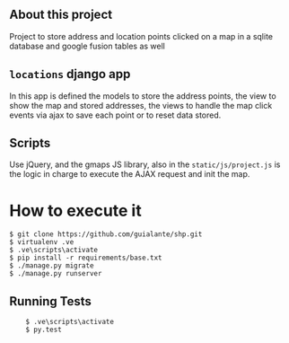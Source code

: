 ## About this project

Project to store address and location points clicked on a map
in a sqlite database and google fusion tables as well

## `locations` django app
In this app is defined the models to store the address points, the view to show the map and stored addresses, the views to 
handle the map click events via ajax to save each point or to reset data stored.

## Scripts
Use jQuery, and the gmaps JS library, also in the `static/js/project.js` is the logic in charge to execute the 
AJAX request and init the map.

# How to execute it

```
$ git clone https://github.com/guialante/shp.git          
$ virtualenv .ve
$ .ve\scripts\activate
$ pip install -r requirements/base.txt
$ ./manage.py migrate
$ ./manage.py runserver
```

## Running Tests
```
    $ .ve\scripts\activate
    $ py.test
```